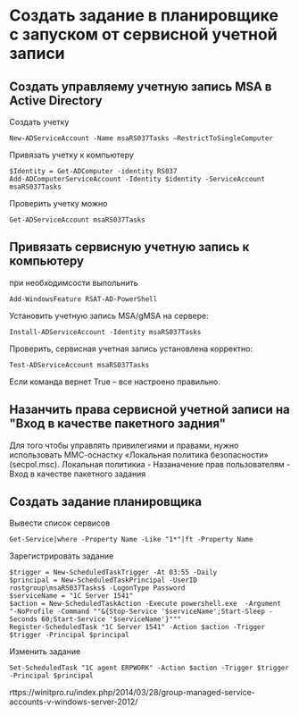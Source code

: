 # Создать задание в планировщике с запуском от сервисной учетной записи
## Создать управляему учетную запись MSA в Active Directory 
Создать учетку 
```
New-ADServiceAccount -Name msaRS037Tasks –RestrictToSingleComputer
```
Привязать учетку к компьютеру
```
$Identity = Get-ADComputer -identity RS037
Add-ADComputerServiceAccount -Identity $identity -ServiceAccount msaRS037Tasks
```
Проверить учетку можно
```
Get-ADServiceAccount msaRS037Tasks
```
## Привязать сервисную учетную запись к компьютеру
при необходимсости выпольнить
```
Add-WindowsFeature RSAT-AD-PowerShell
```
Установить учетную запись MSA/gMSA на сервере: 
```
Install-ADServiceAccount -Identity msaRS037Tasks
```
Проверить, сервисная учетная запись установлена корректно: 
```
Test-ADServiceAccount msaRS037Tasks
```
Если команда вернет True – все настроено правильно. 

## Назанчить права сервисной учетной записи на "Вход в качестве пакетного задния"
Для того чтобы управлять привилегиями и правами, нужно использовать ММС-оснастку «Локальная политика безопасности» (secpol.msc). 
Локальная политикиа - Назаначение прав пользователям - Вход в качестве пакетного задания 

## Создать задание планировщика
Вывести список сервисов
```
Get-Service|where -Property Name -Like "1*"|ft -Property Name
```
Зарегистрировать задание
```
$trigger = New-ScheduledTaskTrigger -At 03:55 -Daily
$principal = New-ScheduledTaskPrincipal -UserID rostgroup\msaRS037Tasks$ -LogonType Password
$serviceName = "1C Server 1541"
$action = New-ScheduledTaskAction -Execute powershell.exe  -Argument "-NoProfile -Command ""&{Stop-Service '$serviceName';Start-Sleep -Seconds 60;Start-Service '$serviceName'}"""
Register-ScheduledTask "1C Server 1541" -Action $action -Trigger $trigger -Principal $principal
```
Изменить задание
```
Set-ScheduledTask "1C agent ERPWORK" -Action $action -Trigger $trigger -Principal $principal
```

rttps://winitpro.ru/index.php/2014/03/28/group-managed-service-accounts-v-windows-server-2012/
